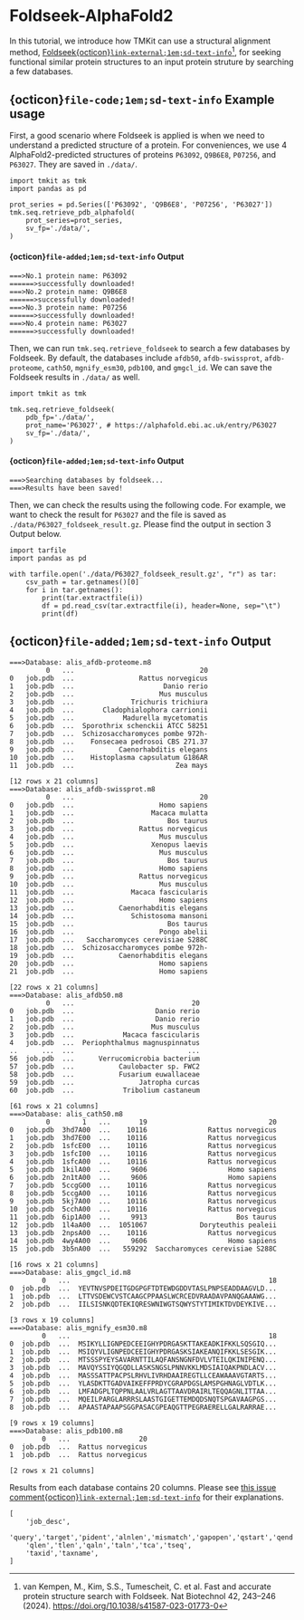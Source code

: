 # Foldseek-AlphaFold2

In this tutorial, we introduce how TMKit can use a structural alignment method, [Foldseek{octicon}`link-external;1em;sd-text-info`](https://search.foldseek.com/)[^1], for seeking functional similar protein structures to an input protein struture by searching a few databases.




## {octicon}`file-code;1em;sd-text-info` **Example usage**
First, a good scenario where Foldseek is applied is when we need to understand a predicted structure of a protein. For conveniences, we use 4 AlphaFold2-predicted structures of proteins `P63092`, `Q9B6E8`, `P07256`, and `P63027`. They are saved in `./data/`.

```{code} python
import tmkit as tmk
import pandas as pd

prot_series = pd.Series(['P63092', 'Q9B6E8', 'P07256', 'P63027'])
tmk.seq.retrieve_pdb_alphafold(
    prot_series=prot_series,
    sv_fp='./data/',
)
```

#### {octicon}`file-added;1em;sd-text-info` **Output**

```{code} python
===>No.1 protein name: P63092
======>successfully downloaded!
===>No.2 protein name: Q9B6E8
======>successfully downloaded!
===>No.3 protein name: P07256
======>successfully downloaded!
===>No.4 protein name: P63027
======>successfully downloaded!
```

Then, we can run `tmk.seq.retrieve_foldseek` to search a few databases by Foldseek. By default, the databases include `afdb50`, `afdb-swissprot`, `afdb-proteome`, `cath50`, `mgnify_esm30`, `pdb100`, and `gmgcl_id`. We can save the Foldseek results in `./data/` as well.

```{code} python
import tmkit as tmk

tmk.seq.retrieve_foldseek(
    pdb_fp='./data/',
    prot_name='P63027', # https://alphafold.ebi.ac.uk/entry/P63027
    sv_fp='./data/',
)
```

#### {octicon}`file-added;1em;sd-text-info` **Output**

```{code} python
===>Searching databases by foldseek...
===>Results have been saved!
```

Then, we can check the results using the following code. For example, we want to check the result for `P63027` and the file is saved as `./data/P63027_foldseek_result.gz`. Please find the output in section 3 Output below.

```{code} python
import tarfile
import pandas as pd

with tarfile.open('./data/P63027_foldseek_result.gz', "r") as tar:
    csv_path = tar.getnames()[0]
    for i in tar.getnames():
        print(tar.extractfile(i))
        df = pd.read_csv(tar.extractfile(i), header=None, sep="\t")
        print(df)
```



## {octicon}`file-added;1em;sd-text-info` **Output**

```{code} python
===>Database: alis_afdb-proteome.m8
         0   ...                               20
0   job.pdb  ...                Rattus norvegicus
1   job.pdb  ...                      Danio rerio
2   job.pdb  ...                     Mus musculus
3   job.pdb  ...              Trichuris trichiura
4   job.pdb  ...       Cladophialophora carrionii
5   job.pdb  ...            Madurella mycetomatis
6   job.pdb  ...  Sporothrix schenckii ATCC 58251
7   job.pdb  ...  Schizosaccharomyces pombe 972h-
8   job.pdb  ...    Fonsecaea pedrosoi CBS 271.37
9   job.pdb  ...           Caenorhabditis elegans
10  job.pdb  ...    Histoplasma capsulatum G186AR
11  job.pdb  ...                         Zea mays

[12 rows x 21 columns]
===>Database: alis_afdb-swissprot.m8
         0   ...                               20
0   job.pdb  ...                     Homo sapiens
1   job.pdb  ...                   Macaca mulatta
2   job.pdb  ...                       Bos taurus
3   job.pdb  ...                Rattus norvegicus
4   job.pdb  ...                     Mus musculus
5   job.pdb  ...                   Xenopus laevis
6   job.pdb  ...                     Mus musculus
7   job.pdb  ...                       Bos taurus
8   job.pdb  ...                     Homo sapiens
9   job.pdb  ...                Rattus norvegicus
10  job.pdb  ...                     Mus musculus
11  job.pdb  ...              Macaca fascicularis
12  job.pdb  ...                     Homo sapiens
13  job.pdb  ...           Caenorhabditis elegans
14  job.pdb  ...              Schistosoma mansoni
15  job.pdb  ...                       Bos taurus
16  job.pdb  ...                     Pongo abelii
17  job.pdb  ...   Saccharomyces cerevisiae S288C
18  job.pdb  ...  Schizosaccharomyces pombe 972h-
19  job.pdb  ...           Caenorhabditis elegans
20  job.pdb  ...                     Homo sapiens
21  job.pdb  ...                     Homo sapiens

[22 rows x 21 columns]
===>Database: alis_afdb50.m8
         0   ...                             20
0   job.pdb  ...                    Danio rerio
1   job.pdb  ...                    Danio rerio
2   job.pdb  ...                   Mus musculus
3   job.pdb  ...            Macaca fascicularis
4   job.pdb  ...  Periophthalmus magnuspinnatus
..      ...  ...                            ...
56  job.pdb  ...      Verrucomicrobia bacterium
57  job.pdb  ...           Caulobacter sp. FWC2
58  job.pdb  ...           Fusarium euwallaceae
59  job.pdb  ...                Jatropha curcas
60  job.pdb  ...            Tribolium castaneum

[61 rows x 21 columns]
===>Database: alis_cath50.m8
         0        1   ...       19                              20
0   job.pdb  3hd7A00  ...    10116               Rattus norvegicus
1   job.pdb  3hd7E00  ...    10116               Rattus norvegicus
2   job.pdb  1sfcE00  ...    10116               Rattus norvegicus
3   job.pdb  1sfcI00  ...    10116               Rattus norvegicus
4   job.pdb  1sfcA00  ...    10116               Rattus norvegicus
5   job.pdb  1kilA00  ...     9606                    Homo sapiens
6   job.pdb  2n1tA00  ...     9606                    Homo sapiens
7   job.pdb  5ccgG00  ...    10116               Rattus norvegicus
8   job.pdb  5ccgA00  ...    10116               Rattus norvegicus
9   job.pdb  5kj7A00  ...    10116               Rattus norvegicus
10  job.pdb  5cchA00  ...    10116               Rattus norvegicus
11  job.pdb  6ip1A00  ...     9913                      Bos taurus
12  job.pdb  1l4aA00  ...  1051067             Doryteuthis pealeii
13  job.pdb  2npsA00  ...    10116               Rattus norvegicus
14  job.pdb  4wy4A00  ...     9606                    Homo sapiens
15  job.pdb  3b5nA00  ...   559292  Saccharomyces cerevisiae S288C

[16 rows x 21 columns]
===>Database: alis_gmgcl_id.m8
        0   ...                                                 18
0  job.pdb  ...  YEVTNVSPDEITGDGPGFTDTEWDGDDVTASLPNPSEADDAAGVLD...
1  job.pdb  ...  LTTVSDEWCVSTCAAGCPPAASLWCRCEDVRAADAVPANQGAAAWG...
2  job.pdb  ...  IILSISNKQDTEKIQRESWNIWGTSQWYSTYTIMIKTDVDEYKIVE...

[3 rows x 19 columns]
===>Database: alis_mgnify_esm30.m8
        0   ...                                                 18
0  job.pdb  ...  MSIKYLLIGNPEDCEEIGHYPDRGASKTTAKEADKIFKKLSQSGIQ...
1  job.pdb  ...  MSIQYVLIGNPEDCEEIGHYPDRGASKSIAKEANQIFKKLSESGIK...
2  job.pdb  ...  MTSSSPYEYSAVARNTTILAQFANSNGNFDVLVTEILQKINIPENQ...
3  job.pdb  ...  MAVQYSSIYQGQDLLASKSNGSLPNNVKKLMDSIAIQAKPNDLACV...
4  job.pdb  ...  MASSSATTPACPSLRHVLIVRHDAAIREGTLLCEAWAAAVGTARTS...
5  job.pdb  ...  YLASDKTTGADVAIKEFFPRDYCGRAPDGSLAMSPGHNAGLVDTLK...
6  job.pdb  ...  LMFADGPLTQPPNLAALVRLAGTTAAVDRAIRLTEQQAGNLITTAA...
7  job.pdb  ...  MQEILPARGLARRRSLAASTGIGETTEMDQDSNQTSPGAVAAGPGS...
8  job.pdb  ...  APAASTAPAAPSGGPASACGPEAQGTTPEGRAERELLGALRARRAE...

[9 rows x 19 columns]
===>Database: alis_pdb100.m8
        0   ...                 20
0  job.pdb  ...  Rattus norvegicus
1  job.pdb  ...  Rattus norvegicus

[2 rows x 21 columns]
```

Results from each database contains 20 columns. Please see [this issue comment{octicon}`link-external;1em;sd-text-info`](https://github.com/steineggerlab/foldseek/issues/25#issuecomment-1193354723) for their explanations.

```{code} python
[
    'job_desc',
    'query','target','pident','alnlen','mismatch','gapopen','qstart','qend','tstart','tend','evalue','bits',
    'qlen','tlen','qaln','taln','tca','tseq',
    'taxid','taxname',
]
```

[^1]: van Kempen, M., Kim, S.S., Tumescheit, C. et al. Fast and accurate protein structure search with Foldseek. Nat Biotechnol 42, 243–246 (2024). https://doi.org/10.1038/s41587-023-01773-0





